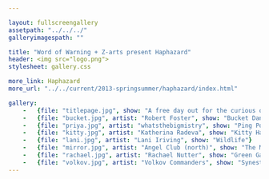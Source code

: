 ```yaml
---

layout: fullscreengallery
assetpath: "../../../"
galleryimagespath: ""

title: "Word of Warning + Z-arts present Haphazard"
header: <img src="logo.png">
stylesheet: gallery.css

more_link: Haphazard
more_url: "../../current/2013-springsummer/haphazard/index.html"

gallery:
    -   {file: "titlepage.jpg", show: "A free day out for the curious of all ages, click top left Haphazard for more."}
    -   {file: "bucket.jpg", artist: "Robert Foster", show: "Bucket Dance"}
    -   {file: "priya.jpg", artist: "whatsthebigmistry", show: "Ping Pong Crash + other sounds"}
    -   {file: "kitty.jpg", artist: "Katherina Radeva", show: "Kitty Has No Pity"}
    -   {file: "lani.jpg", artist: "Lani Iriving", show: "Wildlife"}    
    -   {file: "mirror.jpg", artist: "Angel Club (north)", show: "The Mirror Twins"}
    -   {file: "rachael.jpg", artist: "Rachael Nutter", show: "Green Gas Grass"}
    -   {file: "volkov.jpg", artist: "Volkov Commanders", show: "Synesthetic Moonscape"}
---
```

